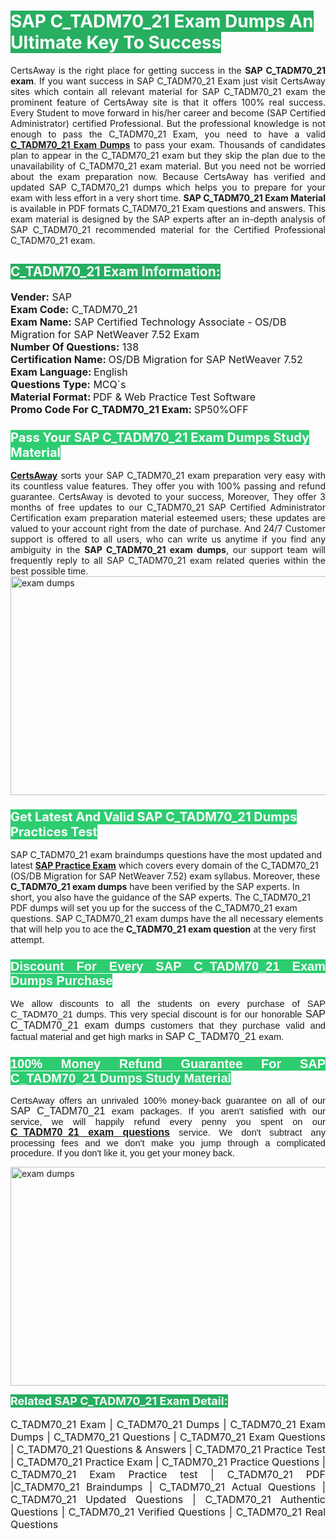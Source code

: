 <h1><span style="color:#ffffff"><strong><span style="background-color:#27ae60">SAP C_TADM70_21 Exam Dumps An Ultimate Key To Success</span></strong></span></h1> <div style="text-align:justify">CertsAway is the right place for getting success in the <strong>SAP C_TADM70_21 exam</strong>. If you want success in SAP C_TADM70_21 Exam just visit CertsAway sites which contain all relevant material for SAP C_TADM70_21 exam the prominent feature of CertsAway site is that it offers 100% real success. Every Student to move forward in his/her career and become (SAP Certified Administrator) certified Professional. But the professional knowledge is not enough to pass the C_TADM70_21 Exam, you need to have a valid <a href="https://www.certsaway.com/sap/c_tadm70_21-exam-dumps"><strong>C_TADM70_21 Exam Dumps</strong></a> to pass your exam. Thousands of candidates plan to appear in the C_TADM70_21 exam but they skip the plan due to the unavailability of C_TADM70_21 exam material. But you need not be worried about the exam preparation now. Because CertsAway has verified and updated SAP C_TADM70_21 dumps which helps you to prepare for your exam with less effort in a very short time. <strong>SAP C_TADM70_21 Exam Material</strong> is available in PDF formats C_TADM70_21 Exam questions and answers. This exam material is designed by the SAP experts after an in-depth analysis of SAP C_TADM70_21 recommended material for the Certified Professional C_TADM70_21 exam.</div> <h2 style="text-align:justify"><span style="color:#ffffff"><span style="background-color:#27ae60">C_TADM70_21 Exam Information:</span></span></h2> <p><span style="font-size:16px"><strong>Vender:</strong> SAP<br /> <strong>Exam Code:</strong> C_TADM70_21<br /> <strong>Exam Name:</strong> SAP Certified Technology Associate - OS/DB Migration for SAP NetWeaver 7.52 Exam<br /> <strong>Number Of Questions:</strong> 138<br /> <strong>Certification Name: </strong>OS/DB Migration for SAP NetWeaver 7.52<br /> <strong>Exam Language: </strong>English<br /> <strong>Questions Type:</strong> MCQ`s<br /> <strong>Material Format: </strong>PDF & Web Practice Test Software<br /> <strong>Promo Code For C_TADM70_21 Exam: </strong>SP50%OFF</span></p> <h3><span style="font-size:20px"><span style="color:#ffffff"><strong><span style="background-color:#2ecc71">Pass Your SAP C_TADM70_21 Exam Dumps Study Material</span></strong></span></span></h3> <div style="text-align:justify"><a href=" https://www.certsaway.com/"><strong>CertsAway</strong></a> sorts your SAP C_TADM70_21 exam preparation very easy with its countless value features. They offer you with 100% passing and refund guarantee. CertsAway is devoted to your success, Moreover, They offer 3 months of free updates to our C_TADM70_21 SAP Certified Administrator Certification exam preparation material esteemed users; these updates are valued to your account right from the date of purchase. And 24/7 Customer support is offered to all users, who can write us anytime if you find any ambiguity in the <strong>SAP C_TADM70_21 exam dumps</strong>, our support team will frequently reply to all SAP C_TADM70_21 exam related queries within the best possible time.</div> <div style="text-align:justify"> </div> <div style="text-align:justify"><a href="https://www.certsaway.com/sap/c_tadm70_21-exam-dumps" rel="no-follow"><img alt="exam dumps" src="https://www.certcollections.com/uploads/content/certsaway.png" style="height:350px; width:750px" /></a></div> <h3><span style="font-size:20px"><span style="color:#ffffff"><strong><span style="background-color:#2ecc71">Get Latest And Valid SAP C_TADM70_21 Dumps Practices Test</span></strong></span></span></h3> <p>SAP C_TADM70_21 exam braindumps questions have the most updated and latest <a href="https://www.certsaway.com/sap-questions"><strong>SAP Practice Exam</strong></a> which covers every domain of the C_TADM70_21 (OS/DB Migration for SAP NetWeaver 7.52) exam syllabus. Moreover, these <strong>C_TADM70_21 exam dumps</strong> have been verified by the SAP experts. In short, you also have the guidance of the SAP experts. The C_TADM70_21 PDF dumps will set you up for the success of the C_TADM70_21 exam questions. SAP C_TADM70_21 exam dumps have the all necessary elements that will help you to ace the <strong>C_TADM70_21 exam question</strong> at the very first attempt.</p> <h3 style="text-align:justify"><span style="font-size:20px"><span style="color:#ffffff"><strong><span style="font-family:Calibri,sans-serif"><span style="background-color:#2ecc71">Discount For Every </span><span style="background-color:#2ecc71">SAP C_TADM70_21 Exam</span><span style="background-color:#2ecc71"> Dumps Purchase</span></span></strong></span></span></h3> <div style="text-align:justify"> <p><span style="font-size:11pt"><span style="font-family:Calibri,sans-serif">We allow discounts to all the students on every purchase of SAP C_TADM70_21 dumps. This very special discount is for our honorable <span style="font-size:12.0pt"><span style="background-color:white">SAP C_TADM70_21 exam dumps </span></span>customers that they purchase valid and factual material and get high marks in <span style="font-size:12.0pt"><span style="background-color:white">SAP C_TADM70_21 </span></span>exam. </span></span></p> <h3><span style="font-size:20px"><span style="color:#ffffff"><strong><span style="font-family:Calibri,sans-serif"><span style="background-color:#2ecc71">100% Money Refund Guarantee For </span><span style="background-color:#2ecc71">SAP C_TADM70_21 Dumps Study Material</span></span></strong></span></span></h3> <p><span style="font-size:11pt"><span style="font-family:Calibri,sans-serif">CertsAway offers an unrivaled 100% money-back guarantee on all of our <span style="font-size:12.0pt"><span style="background-color:white">SAP C_TADM70_21 </span></span>exam packages. If you aren't satisfied with our service, we will happily refund every penny you spent on our <span style="font-size:12.0pt"><span style="background-color:white"><a href="https://www.certsaway.com/sap/c_tadm70_21-exam-dumps"><strong>C_TADM70_21 exam questions</strong></a> </span></span>service. We don't subtract any processing fees and we don't make you jump through a complicated procedure. If you don't like it, you get your money back.</span></span></p> <p><a href="https://www.certsaway.com/sap/c_tadm70_21-exam-dumps" rel="no-follow"><img alt="exam dumps" src="https://www.certcollections.com/uploads/content/certsaway_(2)2.png" style="height:350px; width:750px" /></a></p> <p><span style="color:#ffffff"><strong><span style="font-size:18px"><span style="background-color:#27ae60">Related SAP C_TADM70_21 Exam Detail:</span></span></strong></span><br /> <br /> <span style="font-size:16px">C_TADM70_21 Exam | C_TADM70_21 Dumps | C_TADM70_21 Exam Dumps | C_TADM70_21 Questions | C_TADM70_21 Exam Questions | C_TADM70_21 Questions & Answers | C_TADM70_21 Practice Test | C_TADM70_21 Practice Exam | C_TADM70_21 Practice Questions | C_TADM70_21 Exam Practice test | C_TADM70_21 PDF |C_TADM70_21 Braindumps | C_TADM70_21 Actual Questions | C_TADM70_21 Updated Questions | C_TADM70_21 Authentic Questions | C_TADM70_21 Verified Questions | C_TADM70_21 Real Questions</span></p> </div>
